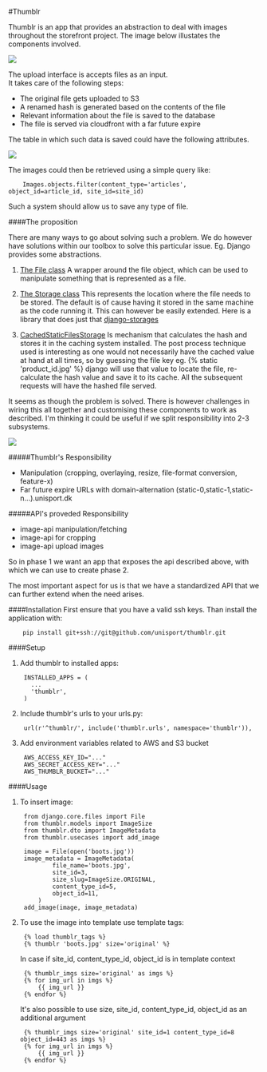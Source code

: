 #Thumblr

Thumblr is an app that provides an abstraction to deal with images throughout the storefront project. The image below illustates the components involved.  

![](http://s3.amazonaws.com/storefront-dump/upload.png)


The upload interface is  accepts files as an input.  
It takes care of the following steps:

* The original file gets uploaded to S3
* A renamed hash is generated based on the contents of the file
* Relevant information about the file is saved to the database
* The file is served via cloudfront with a far future expire

The table in which such data is saved could have the following attributes.

![](http://s3.amazonaws.com/storefront-dump/model.png)
 

The images could then be retrieved using a simple query like:

        Images.objects.filter(content_type='articles', object_id=article_id, site_id=site_id) 

Such a system should allow us to save any type of file. 

####The proposition

There are many ways to go about solving such a problem. We do however have solutions within our toolbox to solve this particular issue. Eg. Django provides some abstractions. 

1. [The File class](https://docs.djangoproject.com/en/dev/ref/files/file/#django.core.files.File)
A wrapper around the file object, which can be used to manipulate something that is represented as a file.

2. [The Storage class](https://docs.djangoproject.com/en/dev/ref/files/storage/#the-storage-class)
This represents the location where the file needs to be stored. The default is of cause having it stored in the same machine as the code running it. This can however be easily extended.
Here is a library that does just that [django-storages](http://django-storages.readthedocs.org/en/latest/backends/amazon-S3.html)

3. [CachedStaticFilesStorage](https://docs.djangoproject.com/en/dev/ref/contrib/staticfiles/#django.contrib.staticfiles.storage.CachedStaticFilesStorage)
Is mechanism that calculates the hash and stores it in the caching system installed.
The post process technique used is interesting as one would not necessarily have the cached value at hand at all times, so by guessing the file key eg. {% static 'product_id.jpg' %} django will use that value to locate the file, re-calculate the hash value and save it to its cache.  All the subsequent requests will have the hashed file served. 

It seems as though the problem is solved. There is however challenges in wiring this all together and customising these components to work as described. 
I'm thinking it could be useful if we split responsibility into 2-3 subsystems.

![](http://s3.amazonaws.com/storefront-dump/H3r36G9.png)


#####Thumblr's Responsibility
* Manipulation (cropping, overlaying, resize, file-format conversion, feature-x)
* Far future expire URLs with domain-alternation (static-0,static-1,static-n...).unisport.dk

#####API's proveded Responsibility

 * image-api manipulation/fetching
 * image-api for cropping
 * image-api upload images




So in phase 1 we want an app that exposes the api described above, with which we can use to create phase 2. 

The most important aspect for us is that we have a standardized API that we can further extend when the need arises. 

####Installation
First ensure that you have a valid ssh keys. Than install the application with:

        pip install git+ssh://git@github.com/unisport/thumblr.git

####Setup
1. Add thumblr to installed apps:

        INSTALLED_APPS = (
          ...
          'thumblr',
        )
    
2. Include thumblr's urls to your urls.py:

        url(r'^thumblr/', include('thumblr.urls', namespace='thumblr')),

3. Add environment variables related to AWS and S3 bucket
        
        AWS_ACCESS_KEY_ID="..."
        AWS_SECRET_ACCESS_KEY="..."
        AWS_THUMBLR_BUCKET="..."
        
####Usage
 
1. To insert image:

        from django.core.files import File
        from thumblr.models import ImageSize
        from thumblr.dto import ImageMetadata
        from thumblr.usecases import add_image
        
        image = File(open('boots.jpg'))
        image_metadata = ImageMetadata(
                file_name='boots.jpg',
                site_id=3,
                size_slug=ImageSize.ORIGINAL,
                content_type_id=5,
                object_id=11,
            )
        add_image(image, image_metadata)
        
2. To use the image into template use template tags:

        {% load thumblr_tags %}
        {% thumblr 'boots.jpg' size='original' %}
        
    In case if site_id, content_type_id, object_id is in template context
    
        {% thumblr_imgs size='original' as imgs %}
        {% for img_url in imgs %}
            {{ img_url }}
        {% endfor %}
        
    It's also possible to use size, site_id, content_type_id, object_id as an additional argument
    
        {% thumblr_imgs size='original' site_id=1 content_type_id=8 object_id=443 as imgs %}
        {% for img_url in imgs %}
            {{ img_url }}
        {% endfor %}
        
    